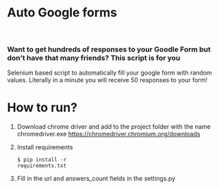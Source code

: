 <h1>Auto Google forms </h1>
<br>

<h3>Want to get hundreds of responses to your Goodle Form but don't have that many friends? This script is for you</h3>
Selenium based script to automatically fill your google form with random values. Literally in a minute you will receive 50 responses to your form!
<br>
<h1>How to run?</h1>

1. Download chrome driver and add to the project folder with the name chromedriver.exe  https://chromedriver.chromium.org/downloads

2. Install requirements <pre><code>$ pip install -r requirements.txt</code></pre>

3. Fill in the url and answers_count fields in the settings.py

